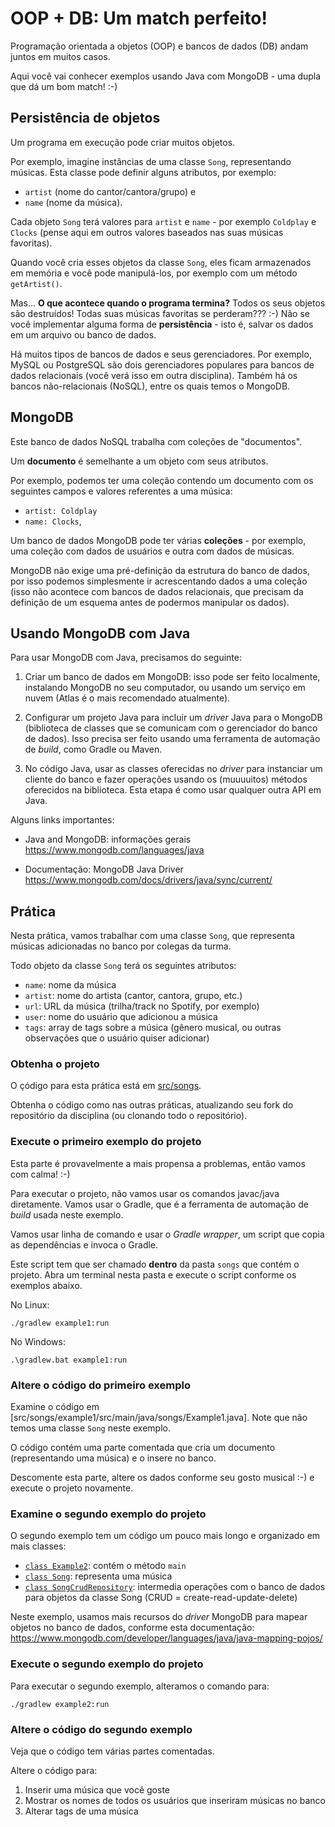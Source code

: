 <!--
author:   Andrea Charão

email:    andrea@inf.ufsm.br

version:  0.0.1

language: PT-BR

narrator: Brazilian Portuguese Female

comment:  Material de apoio interativo elaborado para a disciplina
          ELC117 - Paradigmas de Programação,
          da Universidade Federal de Santa Maria

link:     https://cdn.jsdelivr.net/chartist.js/latest/chartist.min.css

script:   https://cdn.jsdelivr.net/chartist.js/latest/chartist.min.js

translation: English  translations/English.md


onload
window.CodeRunner = {
    ws: undefined,
    handler: {},

    init(url) {
        this.ws = new WebSocket(url);
        const self = this
        this.ws.onopen = function () {
            self.log("connections established");
            setInterval(function() {
                self.ws.send("ping")
            }, 15000);
        }
        this.ws.onmessage = function (e) {
            // e.data contains received string.

            let data
            try {
                data = JSON.parse(e.data)
            } catch (e) {
                self.warn("received message could not be handled =>", e.data)
            }
            if (data) {
                self.handler[data.uid](data)
            }
        }
        this.ws.onclose = function () {
            self.warn("connection closed")
        }
        this.ws.onerror = function (e) {
            self.warn("an error has occurred => ", e)
        }
    },
    log(...args) {
        console.log("CodeRunner:", ...args)
    },
    warn(...args) {
        console.warn("CodeRunner:", ...args)
    },
    handle(uid, callback) {
        this.handler[uid] = callback
    },
    send(uid, message) {
        message.uid = uid
        this.ws.send(JSON.stringify(message))
    }
}

window.CodeRunner.init("wss://coderunner.informatik.tu-freiberg.de/")
//window.CodeRunner.init("ws://127.0.0.1:8000/")

@end


@LIA.c:       @LIA.eval(`["main.c"]`, `gcc -Wall main.c -o a.out`, `./a.out`)
@LIA.clojure: @LIA.eval(`["main.clj"]`, `none`, `clojure -M main.clj`)
@LIA.cpp:     @LIA.eval(`["main.cpp"]`, `g++ main.cpp -o a.out`, `./a.out`)
@LIA.go:      @LIA.eval(`["main.go"]`, `go build main.go`, `./main`)
@LIA.haskell: @LIA.eval(`["main.hs"]`, `ghc main.hs -o main`, `./main`)
@LIA.java:    @LIA.eval(`["@0.java"]`, `javac @0.java`, `java @0`)
@LIA.julia:   @LIA.eval(`["main.jl"]`, `none`, `julia main.jl`)
@LIA.mono:    @LIA.eval(`["main.cs"]`, `mcs main.cs`, `mono main.exe`)
@LIA.nasm:    @LIA.eval(`["main.asm"]`, `nasm -felf64 main.asm && ld main.o`, `./a.out`)
@LIA.python:  @LIA.python3
@LIA.python2: @LIA.eval(`["main.py"]`, `python2.7 -m compileall .`, `python2.7 main.pyc`)
@LIA.python3: @LIA.eval(`["main.py"]`, `none`, `python3 main.py`)
@LIA.r:       @LIA.eval(`["main.R"]`, `none`, `Rscript main.R`)
@LIA.rust:    @LIA.eval(`["main.rs"]`, `rustc main.rs`, `./main`)
@LIA.zig:     @LIA.eval(`["main.zig"]`, `zig build-exe ./main.zig -O ReleaseSmall`, `./main`)

@LIA.dotnet:  @LIA.dotnet_(@uid)

@LIA.dotnet_
<script>
var uid = "@0"
var files = []

files.push(["project.csproj", `<Project Sdk="Microsoft.NET.Sdk">
  <PropertyGroup>
    <OutputType>Exe</OutputType>
    <TargetFramework>net6.0</TargetFramework>
    <ImplicitUsings>enable</ImplicitUsings>
    <Nullable>enable</Nullable>
  </PropertyGroup>
</Project>`])

files.push(["Program.cs", `@input(0)`])

send.handle("input", (e) => {
    CodeRunner.send(uid, {stdin: e})
})
send.handle("stop",  (e) => {
    CodeRunner.send(uid, {stop: true})
});


CodeRunner.handle(uid, function (msg) {
    switch (msg.service) {
        case 'data': {
            if (msg.ok) {
                CodeRunner.send(uid, {compile: "dotnet build -nologo"})
            }
            else {
                send.lia("LIA: stop")
            }
            break;
        }
        case 'compile': {
            if (msg.ok) {
                if (msg.message) {
                    if (msg.problems.length)
                        console.warn(msg.message);
                    else
                        console.log(msg.message);
                }

                send.lia("LIA: terminal")
                console.clear()
                CodeRunner.send(uid, {exec: "dotnet run"})
            } else {
                send.lia(msg.message, msg.problems, false)
                send.lia("LIA: stop")
            }
            break;
        }
        case 'stdout': {
            if (msg.ok)
                console.stream(msg.data)
            else
                console.error(msg.data);
            break;
        }

        case 'stop': {
            if (msg.error) {
                console.error(msg.error);
            }

            if (msg.images) {
                for(let i = 0; i < msg.images.length; i++) {
                    console.html("<hr/>", msg.images[i].file)
                    console.html("<img title='" + msg.images[i].file + "' src='" + msg.images[i].data + "' onclick='window.LIA.img.click(\"" + msg.images[i].data + "\")'>")
                }

            }

            send.lia("LIA: stop")
            break;
        }

        default:
            console.log(msg)
            break;
    }
})


CodeRunner.send(
    uid, { "data": files }
);

"LIA: wait"
</script>
@end

@LIA.eval:  @LIA.eval_(false,@uid,`@0`,@1,@2)

@LIA.evalWithDebug: @LIA.eval_(true,@uid,`@0`,@1,@2)

@LIA.eval_
<script>
const uid = "@1"
var order = @2
var files = []

if (order[0])
  files.push([order[0], `@input(0)`])
if (order[1])
  files.push([order[1], `@input(1)`])
if (order[2])
  files.push([order[2], `@input(2)`])
if (order[3])
  files.push([order[3], `@input(3)`])
if (order[4])
  files.push([order[4], `@input(4)`])
if (order[5])
  files.push([order[5], `@input(5)`])
if (order[6])
  files.push([order[6], `@input(6)`])
if (order[7])
  files.push([order[7], `@input(7)`])
if (order[8])
  files.push([order[8], `@input(8)`])
if (order[9])
  files.push([order[9], `@input(9)`])


send.handle("input", (e) => {
    CodeRunner.send(uid, {stdin: e})
})
send.handle("stop",  (e) => {
    CodeRunner.send(uid, {stop: true})
});


CodeRunner.handle(uid, function (msg) {
    switch (msg.service) {
        case 'data': {
            if (msg.ok) {
                CodeRunner.send(uid, {compile: @3})
            }
            else {
                send.lia("LIA: stop")
            }
            break;
        }
        case 'compile': {
            if (msg.ok) {
                if (msg.message) {
                    if (msg.problems.length)
                        console.warn(msg.message);
                    else
                        console.log(msg.message);
                }

                send.lia("LIA: terminal")
                CodeRunner.send(uid, {exec: @4})

                if(!@0) {
                  console.clear()
                }
            } else {
                send.lia(msg.message, msg.problems, false)
                send.lia("LIA: stop")
            }
            break;
        }
        case 'stdout': {
            if (msg.ok)
                console.stream(msg.data)
            else
                console.error(msg.data);
            break;
        }

        case 'stop': {
            if (msg.error) {
                console.error(msg.error);
            }

            if (msg.images) {
                for(let i = 0; i < msg.images.length; i++) {
                    console.html("<hr/>", msg.images[i].file)
                    console.html("<img title='" + msg.images[i].file + "' src='" + msg.images[i].data + "' onclick='window.LIA.img.click(\"" + msg.images[i].data + "\")'>")
                }

            }

            send.lia("LIA: stop")
            break;
        }

        default:
            console.log(msg)
            break;
    }
})


CodeRunner.send(
    uid, { "data": files }
);

"LIA: wait"
</script>
@end
-->

# OOP + DB: Um match perfeito!

Programação orientada a objetos (OOP) e bancos de dados (DB) andam juntos em muitos casos. 

Aqui você vai conhecer exemplos usando Java com MongoDB - uma dupla que dá um bom match! :-)


## Persistência de objetos


Um programa em execução pode criar muitos objetos. 

Por exemplo, imagine instâncias de uma classe `Song`, representando músicas. Esta classe pode definir alguns atributos, por exemplo:
-  `artist` (nome do cantor/cantora/grupo) e 
- `name` (nome da música). 

Cada objeto `Song` terá valores para `artist` e `name` - por exemplo `Coldplay` e `Clocks` (pense aqui em outros valores baseados nas suas músicas favoritas). 

Quando você cria esses objetos da classe `Song`, eles ficam armazenados em memória e você pode manipulá-los, por exemplo com um método `getArtist()`.

Mas... **O que acontece quando o programa termina?** Todos os seus objetos são destruídos! Todas suas músicas favoritas se perderam??? :-) Não se você implementar alguma forma de **persistência**  - isto é, salvar os dados em um arquivo ou banco de dados.

Há muitos tipos de bancos de dados e seus gerenciadores. Por exemplo, MySQL ou PostgreSQL são dois gerenciadores populares para bancos de dados relacionais (você verá isso em outra disciplina). Também há os bancos não-relacionais (NoSQL), entre os quais temos o MongoDB.


## MongoDB

Este banco de dados NoSQL trabalha com coleções de "documentos".

Um **documento** é semelhante a um objeto com seus atributos. 

Por exemplo, podemos ter uma coleção  contendo um documento com os seguintes campos e valores referentes a uma música:
- `artist: Coldplay` 
- `name: Clocks`, 

Um banco de dados MongoDB  pode ter várias **coleções** - por exemplo, uma coleção com dados de usuários e outra com dados de músicas.

MongoDB não exige uma pré-definição da estrutura do banco de dados, por isso podemos simplesmente ir acrescentando dados a uma coleção (isso não acontece com bancos de dados relacionais, que precisam da definição de um esquema antes de podermos manipular os dados).


## Usando MongoDB com Java

Para usar MongoDB com Java, precisamos do seguinte:

1. Criar um banco de dados em MongoDB: isso pode ser feito localmente, instalando MongoDB no seu computador, ou usando um serviço em nuvem (Atlas é o mais recomendado atualmente).

2. Configurar um projeto Java para incluir um *driver* Java para o MongoDB (biblioteca de classes que se comunicam com o gerenciador do banco de dados). Isso precisa ser feito usando uma ferramenta de automação de *build*, como Gradle ou Maven.

3. No código Java, usar as classes oferecidas no *driver* para instanciar um cliente do banco e fazer operações usando os (muuuuitos) métodos oferecidos na biblioteca. Esta etapa é como usar qualquer outra API em Java.

Alguns links importantes:

- Java and MongoDB: informações gerais
  https://www.mongodb.com/languages/java

- Documentação: MongoDB Java Driver  
  https://www.mongodb.com/docs/drivers/java/sync/current/



## Prática

Nesta prática, vamos trabalhar com uma classe `Song`, que representa músicas adicionadas no banco por colegas da turma.

Todo objeto da classe `Song` terá os seguintes atributos:
- `name`: nome da música
- `artist`: nome do artista (cantor, cantora, grupo, etc.)
- `url`: URL da música (trilha/track no Spotify, por exemplo)
- `user`: nome do usuário que adicionou a música
- `tags`: array de tags sobre a música (gênero musical, ou outras observações que o usuário quiser adicionar)


### Obtenha o projeto

O çódigo para esta prática está em [src/songs](src/songs).


Obtenha o código como nas outras práticas, atualizando seu fork do repositório da disciplina (ou clonando todo o repositório).

### Execute o primeiro exemplo do projeto

Esta parte é provavelmente a mais propensa a problemas, então vamos com calma! :-)

Para executar o projeto, não vamos usar os comandos javac/java diretamente. Vamos usar o Gradle, que é a ferramenta de automação de *build* usada neste exemplo.

Vamos usar linha de comando e usar o *Gradle wrapper*, um script que copia as dependências e invoca o Gradle. 

Este script tem que ser chamado **dentro** da pasta `songs` que contém o projeto. Abra um terminal nesta pasta e execute o script conforme os exemplos abaixo.

No Linux:
```
./gradlew example1:run
```

No Windows:
```
.\gradlew.bat example1:run
```



### Altere o código do primeiro exemplo

Examine o código em [src/songs/example1/src/main/java/songs/Example1.java].  Note que não temos uma classe `Song` neste exemplo.

O código contém uma parte comentada que cria um documento (representando uma música) e o insere no banco. 

Descomente esta parte, altere os dados conforme seu gosto musical :-) e execute o projeto novamente.


### Examine o segundo exemplo do projeto

O segundo exemplo tem um código um pouco mais longo e organizado em mais classes:

- [`class Example2`](src/songs/example2/src/main/java/songs/Example2.java): contém o método `main`
- [`class Song`](src/songs/example2/src/main/java/songs/Song.java): representa uma música
- [`class SongCrudRepository`](src/songs/example2/src/main/java/songs/SongCrudRepository.java): intermedia operações com o banco de dados para objetos da classe Song (CRUD = create-read-update-delete)

Neste exemplo, usamos mais recursos do *driver* MongoDB para mapear objetos no banco de dados, conforme esta documentação: https://www.mongodb.com/developer/languages/java/java-mapping-pojos/

### Execute o segundo exemplo do projeto

Para executar o segundo exemplo, alteramos o comando para:
```
./gradlew example2:run
```

### Altere o código do segundo exemplo


Veja que o código tem várias partes comentadas.

Altere o código para:
1. Inserir uma música que você goste 
2. Mostrar os nomes de todos os usuários que inseriram músicas no banco
3. Alterar tags de uma música









